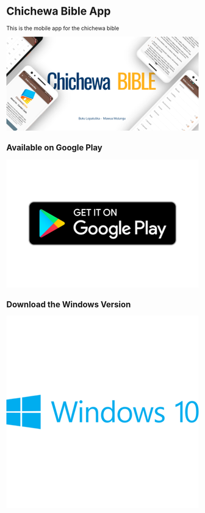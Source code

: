 # Chichewa Bible App
This is the mobile app for the chichewa bible

<img src="./screenshots/banner.png"/>

## Available on Google Play
<a href="https://play.google.com/store/apps/details?id=com.m2kdevelopments.biblechichewa">
    <img src="./screenshots/getongoogleplay.png">
</a>

## Download the Windows Version
<a href="https://drive.google.com/file/d/1Hm8Pgu2Lp4jPh_m3kx19TOeZm4JZAPO-/view?usp=sharing">
    <img src="./screenshots/getonwindows.svg">
</a>


